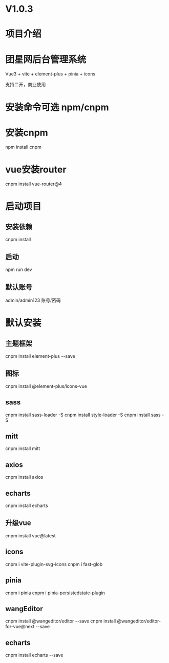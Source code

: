 # V1.0.3
# 项目介绍

<h1>团星网后台管理系统</h1>
<p>Vue3 +  vite  + element-plus + pinia + icons</p>
<p>支持二开，商业使用</p>

# 安装命令可选 npm/cnpm 
# 安装cnpm
npm install cnpm
# vue安装router
cnpm install vue-router@4
# 启动项目
## 安装依赖
cnpm install
## 启动
npm run dev
## 默认账号
admin/admin123 
账号/密码
# 默认安装
## 主题框架
cnpm install element-plus --save
## 图标
cnpm install @element-plus/icons-vue
## sass
cnpm install sass-loader -S
cnpm install style-loader -S
cnpm install sass -S
## mitt
cnpm install mitt
## axios
cnpm install axios
## echarts
cnpm install echarts
## 升级vue
cnpm install vue@latest
## icons
cnpm i vite-plugin-svg-icons
cnpm i fast-glob
## pinia
cnpm i pinia
cnpm i pinia-persistedstate-plugin
## wangEditor
cnpm install @wangeditor/editor --save
cnpm install @wangeditor/editor-for-vue@next --save
## echarts
cnpm install echarts --save